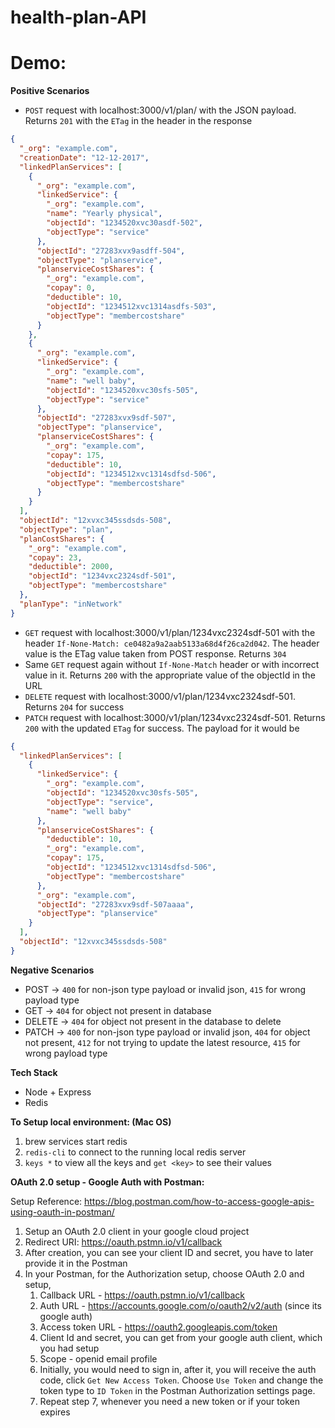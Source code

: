 # health-plan-API

# Demo:

**Positive Scenarios**

- `POST` request with localhost:3000/v1/plan/ with the JSON payload. Returns `201` with the `ETag` in the header in the response

```json
{
  "_org": "example.com",
  "creationDate": "12-12-2017",
  "linkedPlanServices": [
    {
      "_org": "example.com",
      "linkedService": {
        "_org": "example.com",
        "name": "Yearly physical",
        "objectId": "1234520xvc30asdf-502",
        "objectType": "service"
      },
      "objectId": "27283xvx9asdff-504",
      "objectType": "planservice",
      "planserviceCostShares": {
        "_org": "example.com",
        "copay": 0,
        "deductible": 10,
        "objectId": "1234512xvc1314asdfs-503",
        "objectType": "membercostshare"
      }
    },
    {
      "_org": "example.com",
      "linkedService": {
        "_org": "example.com",
        "name": "well baby",
        "objectId": "1234520xvc30sfs-505",
        "objectType": "service"
      },
      "objectId": "27283xvx9sdf-507",
      "objectType": "planservice",
      "planserviceCostShares": {
        "_org": "example.com",
        "copay": 175,
        "deductible": 10,
        "objectId": "1234512xvc1314sdfsd-506",
        "objectType": "membercostshare"
      }
    }
  ],
  "objectId": "12xvxc345ssdsds-508",
  "objectType": "plan",
  "planCostShares": {
    "_org": "example.com",
    "copay": 23,
    "deductible": 2000,
    "objectId": "1234vxc2324sdf-501",
    "objectType": "membercostshare"
  },
  "planType": "inNetwork"
}
```

- `GET` request with localhost:3000/v1/plan/1234vxc2324sdf-501 with the header `If-None-Match: ce0482a9a2aab5133a68d4f26ca2d042`. The header value is the ETag value taken from POST response. Returns `304`
- Same `GET` request again without `If-None-Match` header or with incorrect value in it. Returns `200` with the appropriate value of the objectId in the URL
- `DELETE` request with localhost:3000/v1/plan/1234vxc2324sdf-501. Returns `204` for success
- `PATCH` request with localhost:3000/v1/plan/1234vxc2324sdf-501. Returns `200` with the updated `ETag` for success. The payload for it would be

```json
{
  "linkedPlanServices": [
    {
      "linkedService": {
        "_org": "example.com",
        "objectId": "1234520xvc30sfs-505",
        "objectType": "service",
        "name": "well baby"
      },
      "planserviceCostShares": {
        "deductible": 10,
        "_org": "example.com",
        "copay": 175,
        "objectId": "1234512xvc1314sdfsd-506",
        "objectType": "membercostshare"
      },
      "_org": "example.com",
      "objectId": "27283xvx9sdf-507aaaa",
      "objectType": "planservice"
    }
  ],
  "objectId": "12xvxc345ssdsds-508"
}
```

**Negative Scenarios**

- POST -> `400` for non-json type payload or invalid json, `415` for wrong payload type
- GET -> `404` for object not present in database
- DELETE -> `404` for object not present in the database to delete
- PATCH -> `400` for non-json type payload or invalid json, `404` for object not present, `412` for not trying to update the latest resource, `415` for wrong payload type

**Tech Stack**

- Node + Express
- Redis

**To Setup local environment: (Mac OS)**

1. brew services start redis
2. `redis-cli` to connect to the running local redis server
3. `keys *` to view all the keys and `get <key>` to see their values

**OAuth 2.0 setup - Google Auth with Postman:**

Setup Reference: https://blog.postman.com/how-to-access-google-apis-using-oauth-in-postman/

1. Setup an OAuth 2.0 client in your google cloud project
2. Redirect URI: https://oauth.pstmn.io/v1/callback
3. After creation, you can see your client ID and secret, you have to later provide it in the Postman
4. In your Postman, for the Authorization setup, choose OAuth 2.0 and setup,
   1. Callback URL - https://oauth.pstmn.io/v1/callback
   2. Auth URL - https://accounts.google.com/o/oauth2/v2/auth (since its google auth)
   3. Access token URL - https://oauth2.googleapis.com/token
   4. Client Id and secret, you can get from your google auth client, which you had setup
   5. Scope - openid email profile
   6. Initially, you would need to sign in, after it, you will receive the auth code, click `Get New Access Token`. Choose `Use Token` and change the token type to `ID Token` in the Postman Authorization settings page.
   7. Repeat step 7, whenever you need a new token or if your token expires
